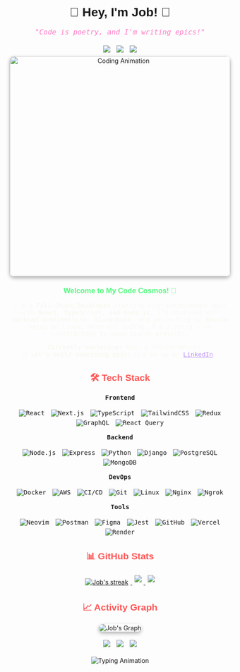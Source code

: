 <!--- CAPTAIN-JOB/CAPTAIN-JOB is a ✨ special ✨ repository because its README.md (this file) appears on your GitHub profile. You can click the Preview link to take a look at your changes. --->

<!-- Import Google Fonts for Cool Typography -->
<link href="https://fonts.googleapis.com/css2?family=Orbitron:wght@700&family=Roboto+Mono:wght@400;600&display=swap" rel="stylesheet">

<div align="center" style="font-family: 'Orbitron', sans-serif;">
  <h1>👾 Hey, I'm Job! 🚀</h1>
  <p style="font-family: 'Roboto Mono', monospace; font-size: 16px; color: #FF79C6;"><i>"Code is poetry, and I'm writing epics!"</i></p>
  
  <!-- Header Links with Hover Animation -->
  <a href="https://portfolio-phi-wine-88.vercel.app/" style="text-decoration: none;">
    <img src="https://img.shields.io/badge/-Portfolio-F1E05A?style=flat&logo=appveyor&logoColor=282A36&labelColor=282A36" style="transition: transform 0.3s; margin: 5px;" onmouseover="this.style.transform='scale(1.1)'" onmouseout="this.style.transform='scale(1)'">
  </a>
  <a href="https://github.com/job-kiptoo-dev" style="text-decoration: none;">
    <img src="https://img.shields.io/badge/-GitHub-181717?style=flat&logo=github&logoColor=FFFFFF&labelColor=282A36" style="transition: transform 0.3s; margin: 5px;" onmouseover="this.style.transform='scale(1.1)'" onmouseout="this.style.transform='scale(1)'">
  </a>
  <a href="https://www.linkedin.com/in/kiptoojob/" style="text-decoration: none;">
    <img src="https://img.shields.io/badge/-LinkedIn-0A66C2?style=flat&logo=linkedin&logoColor=FFFFFF&labelColor=282A36" style="transition: transform 0.3s; margin: 5px;" onmouseover="this.style.transform='scale(1.1)'" onmouseout="this.style.transform='scale(1)'">
  </a>
</div>

<!-- Hero Animation -->
<div align="center">
  <img src="https://media.giphy.com/media/LmNwrBhejkK9EFP504/giphy.gif" alt="Coding Animation" width="500" style="border-radius: 10px; box-shadow: 0 4px 8px rgba(0,0,0,0.3);">
</div>

<!-- Short Bio -->
<h3 align="center" style="font-family: 'Orbitron', sans-serif; color: #50FA7B;">Welcome to My Code Cosmos! 🌌</h3>
<p align="center" style="font-family: 'Roboto Mono', monospace; font-size: 14px; color: #F8F8F2;">
  I'm a <b>Full-Stack Developer</b> crafting high-performance apps with <b>React, TypeScript, and Node.js</b>. I’m obsessed with <b>backend architecture</b>, <b>blockchain</b>, and perfecting my <b>Neovim</b> setup on Linux. When not coding, I'm sipping ☕ or contributing to open-source projects.
</p>
<p align="center" style="font-family: 'Roboto Mono', monospace; font-size: 14px; color: #F8F8F2;">
  💡 <b>Currently mastering:</b> Rust & System Design<br>
  🤝 <b>Let’s build something epic:</b> Hit me up on <a href="https://www.linkedin.com/in/kiptoojob/" style="color: #BD93F9;">LinkedIn</a>!
</p>

<!-- Tech Stack -->
<h2 align="center" style="font-family: 'Orbitron', sans-serif; color: #FF5555;">🛠️ Tech Stack</h2>
<div align="center" style="font-family: 'Roboto Mono', monospace;">
  <p>
    <kbd><b>Frontend</b></kbd><br><br>
    <img alt="React" src="https://img.shields.io/badge/React-61DAFB?style=flat&logo=react&labelColor=282A36" style="margin: 3px;">
    <img alt="Next.js" src="https://img.shields.io/badge/Next.js-000000?style=flat&logo=next.js&labelColor=282A36" style="margin: 3px;">
    <img alt="TypeScript" src="https://img.shields.io/badge/TypeScript-3178C6?style=flat&logo=typescript&labelColor=282A36" style="margin: 3px;">
    <img alt="TailwindCSS" src="https://img.shields.io/badge/TailwindCSS-38B2AC?style=flat&logo=tailwindcss&labelColor=282A36" style="margin: 3px;">
    <img alt="Redux" src="https://img.shields.io/badge/Redux-764ABC?style=flat&logo=redux&labelColor=282A36" style="margin: 3px;">
    <img alt="GraphQL" src="https://img.shields.io/badge/GraphQL-E10098?style=flat&logo=graphql&labelColor=282A36" style="margin: 3px;">
    <img alt="React Query" src="https://img.shields.io/badge/React%20Query-FF4154?style=flat&logo=reactquery&labelColor=282A36" style="margin: 3px;">
  </p>
  <p>
    <kbd><b>Backend</b></kbd><br><br>
    <img alt="Node.js" src="https://img.shields.io/badge/Node.js-339933?style=flat&logo=node.js&labelColor=282A36" style="margin: 3px;">
    <img alt="Express" src="https://img.shields.io/badge/Express-000000?style=flat&logo=express&labelColor=282A36" style="margin: 3px;">
    <img alt="Python" src="https://img.shields.io/badge/Python-3776AB?style=flat&logo=python&labelColor=282A36" style="margin: 3px;">
    <img alt="Django" src="https://img.shields.io/badge/Django-092E20?style=flat&logo=django&labelColor=282A36" style="margin: 3px;">
    <img alt="PostgreSQL" src="https://img.shields.io/badge/PostgreSQL-4169E1?style=flat&logo=postgresql&labelColor=282A36" style="margin: 3px;">
    <img alt="MongoDB" src="https://img.shields.io/badge/MongoDB-47A248?style=flat&logo=mongodb&labelColor=282A36" style="margin: 3px;">
  </p>
  <p>
    <kbd><b>DevOps</b></kbd><br><br>
    <img alt="Docker" src="https://img.shields.io/badge/Docker-2496ED?style=flat&logo=docker&labelColor=282A36" style="margin: 3px;">
    <img alt="AWS" src="https://img.shields.io/badge/AWS-232F3E?style=flat&logo=amazonaws&labelColor=282A36" style="margin: 3px;">
    <img alt="CI/CD" src="https://img.shields.io/badge/CI/CD-181717?style=flat&logo=githubactions&labelColor=282A36" style="margin: 3px;">
    <img alt="Git" src="https://img.shields.io/badge/Git-F05032?style=flat&logo=git&labelColor=282A36" style="margin: 3px;">
    <img alt="Linux" src="https://img.shields.io/badge/Linux-FCC624?style=flat&logo=linux&labelColor=282A36" style="margin: 3px;">
    <img alt="Nginx" src="https://img.shields.io/badge/Nginx-009639?style=flat&logo=nginx&labelColor=282A36" style="margin: 3px;">
    <img alt="Ngrok" src="https://img.shields.io/badge/Ngrok-1F1E37?style=flat&logo=ngrok&labelColor=282A36" style="margin: 3px;">
  </p>
  <p>
    <kbd><b>Tools</b></kbd><br><br>
    <img alt="Neovim" src="https://img.shields.io/badge/Neovim-57A143?style=flat&logo=neovim&labelColor=282A36" style="margin: 3px;">
    <img alt="Postman" src="https://img.shields.io/badge/Postman-FF6C37?style=flat&logo=postman&labelColor=282A36" style="margin: 3px;">
    <img alt="Figma" src="https://img.shields.io/badge/Figma-F24E1E?style=flat&logo=figma&labelColor=282A36" style="margin: 3px;">
    <img alt="Jest" src="https://img.shields.io/badge/Jest-C21325?style=flat&logo=jest&labelColor=282A36" style="margin: 3px;">
    <img alt="GitHub" src="https://img.shields.io/badge/GitHub-181717?style=flat&logo=github&labelColor=282A36" style="margin: 3px;">
    <img alt="Vercel" src="https://img.shields.io/badge/Vercel-000000?style=flat&logo=vercel&labelColor=282A36" style="margin: 3px;">
    <img alt="Render" src="https://img.shields.io/badge/Render-46E3B7?style=flat&logo=render&labelColor=282A36" style="margin: 3px;">
  </p>
</div>

<!-- Current Stats -->
<h2 align="center" style="font-family: 'Orbitron', sans-serif; color: #FF5555;">📊 GitHub Stats</h2>
<div align="center">
  <a href="https://github.com/job-kiptoo-dev">
    <img alt="Job's streak" src="https://github-readme-streak-stats-9m8ugfa77-denvercoder1.vercel.app/?user=job-kiptoo-dev&theme=dracula&border_radius=8&card_width=450&background=282A36&fire=FF79C6&currStreakNum=FF79C6&sideNums=FF79C6&currStreakLabel=FF79C6&sideLabels=FF79C6&dates=FF79C6&ring=FF79C6" style="margin: 5px;">
  </a>
  <a href="https://github.com/job-kiptoo-dev">
    <img src="https://github-readme-stats.vercel.app/api?username=job-kiptoo-dev&show_icons=true&bg_color=282A36&border_radius=8&text_color=F8F8F2&title_color=FF79C6&icon_color=FF79C6&hide_border=false&card_width=450" style="margin: 5px;">
  </a>
  <a href="https://github.com/job-kiptoo-dev">
    <img src="https://github-readme-stats.vercel.app/api/top-langs/?username=job-kiptoo-dev&layout=compact&bg_color=282A36&border_radius=8&text_color=F8F8F2&title_color=FF79C6&hide_border=false&card_width=450" style="margin: 5px;">
  </a>
</div>

<!-- Activity Graph -->
<h2 align="center" style="font-family: 'Orbitron', sans-serif; color: #FF5555;">📈 Activity Graph</h2>
<div align="center">
  <img src="https://github-readme-activity-graph.vercel.app/graph?username=job-kiptoo-dev&custom_title=Job's%20GitHub%20Activity%20Graph&bg_color=282A36&color=FF79C6&line=FF79C6&point=FFFFFF&area_color=FFFFFF&title_color=FF79C6&area=true" alt="Job's Graph" style="border-radius: 8px; box-shadow: 0 4px 8px rgba(0,0,0,0.3);">
  <p>
    <img src="https://img.shields.io/badge/Thanks%20for%20visiting!-FF79C6?style=flat&labelColor=282A36" style="margin: 5px;">
    <img src="https://img.shields.io/github/followers/job-kiptoo-dev?style=flat&logo=github&color=FF79C6&labelColor=282A36" style="margin: 5px;">
    <img src="https://komarev.com/ghpvc/?username=job-kiptoo-dev&style=flat&label=Profile%20Views&color=FF79C6&labelColor=282A36" style="margin: 5px;">
  </p>
</div>

<!-- Animated Typing Effect -->
<div align="center">
  <img src="https://readme-typing-svg.herokuapp.com?font=Roboto+Mono&size=16&pause=1000&color=50FA7B&center=true&vCenter=true&width=435&lines=Code.+Create.+Innovate.;Full-Stack+Wizardry!;Let's+Build+the+Future!" alt="Typing Animation">
</div>
